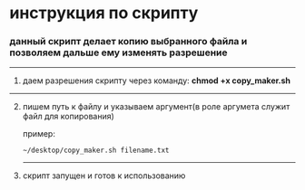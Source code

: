 # инструкция по скрипту
### данный скрипт делает копию выбранного файла и позволяем дальше ему изменять разрешение
______
  1)  даем разрешения скрипту через команду: **chmod +x copy_maker.sh**
______
2) пишем путь к файлу и указываем аргумент(в роле аргумета служит файл для копирования)
   
   пример:
   ```
   ~/desktop/copy_maker.sh filename.txt
   ```
   _______
3) скрипт запущен и готов к использованию 
